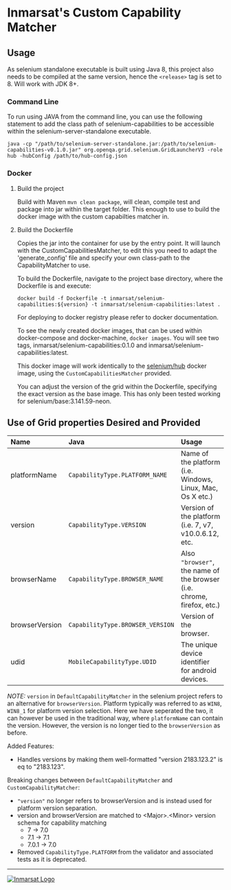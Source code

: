 # Inmarsat's Custom Capability Matcher


## Usage 

As selenium standalone executable is built using Java 8, this project also needs to be compiled at the same
version, hence the `<release>` tag is set to 8. Will work with JDK 8+.

### Command Line
To run using JAVA from the command line, you can use the following statement to add the class path of selenium-capabilities to be accessible within the selenium-server-standalone executable.

`java -cp "/path/to/selenium-server-standalone.jar:/path/to/selenium-capabilities-v0.1.0.jar" org.openqa.grid.selenium.GridLauncherV3 -role hub -hubConfig /path/to/hub-config.json`

### Docker 

1) Build the project
    
    Build with Maven `mvn clean package`, will clean, compile test and package into jar within the target folder. This 
    enough to use to build the docker image with the custom capabilties matcher in.

2) Build the Dockerfile

    Copies the jar into the container for use by the entry point. It will launch with the CustomCapabilitiesMatcher, 
    to edit this you need to adapt the 'generate_config' file and specify your own class-path to the CapabilityMatcher 
    to use.
    
    To build the Dockerfile, navigate to the project base directory, where the Dockerfile is and execute: 
    
    `docker build -f Dockerfile -t inmarsat/selenium-capabilities:${version} -t inmarsat/selenium-capabilities:latest .`
    
    For deploying to docker registry please refer to docker documentation. 
    
    To see the newly created docker images, that can be used within docker-compose and docker-machine, `docker images`.
    You will see two tags, inmarsat/selenium-capabilities:0.1.0 and inmarsat/selenium-capabilities:latest.
    
    This docker image will work identically to the 
    [selenium/hub](https://github.com/SeleniumHQ/docker-selenium/tree/master/Hub) docker image, using the 
    `CustomCapabilitiesMatcher` provided.
    
    You can adjust the version of the grid within the Dockerfile, specifying the exact version as the base 
    image. This has only been tested working for selenium/base:3.141.59-neon.
    
 ## Use of Grid properties Desired and Provided
 
 | Name           | Java                             | Usage                                                                |
 |:---------------|:---------------------------------|:---------------------------------------------------------------------|
 | platformName   | `CapabilityType.PLATFORM_NAME`   | Name of the platform (i.e. Windows, Linux, Mac, Os X etc.)           |
 | version        | `CapabilityType.VERSION`         | Version of the platform (i.e. 7, v7, v10.0.6.12, etc.                |
 | browserName    | `CapabilityType.BROWSER_NAME`    | Also `"browser"`, the name of the browser (i.e. chrome, firefox, etc.) |
 | browserVersion | `CapabilityType.BROWSER_VERSION` | Version of the browser.                                              |
 | udid           | `MobileCapabilityType.UDID`      | The unique device identifier for android devices.                    |
 
 *NOTE:* `version` in `DefaultCapabilityMatcher` in the selenium project refers to an alternative for `browserVersion`. 
 Platform typically was referred to as `WIN8`, `WIN8_1` for platform version selection. Here we have seperated the two,
 it can however be used in the traditional way, where `platformName` can contain the version. However, the version 
 is no longer tied to the `browserVersion` as before.
 
 Added Features:
 
 * Handles versions by making them well-formatted "version 2183.123.2" is eq to "2183.123".

 Breaking changes between `DefaultCapabilityMatcher` and `CustomCapabilityMatcher`:
 * `"version"` no longer refers to browserVersion and is instead used for platform version separation.
 * version and browserVersion are matched to \<Major\>.\<Minor\> version schema for capability matching 
    * 7 -> 7.0
    * 7.1 -> 7.1
    * 7.0.1 -> 7.0
 * Removed `CapabilityType.PLATFORM` from the validator and associated tests as it is deprecated.
 _______________________________________________________________________________________________
 
[![Inmarsat Logo](https://spacenews.com/wp-content/uploads/2014/11/InmarsatLogo_Inmarsat4X3-879x485.jpg)](https://www.inmarsat.com)
